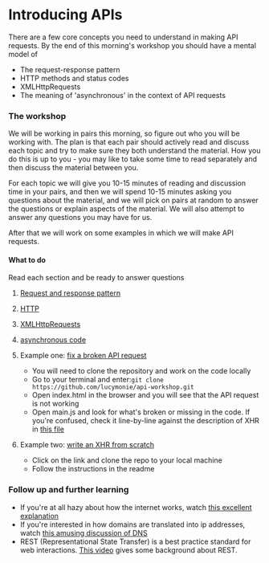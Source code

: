 # Introducing APIs

There are a few core concepts you need to understand in making API requests. By the end of this morning's workshop you should have a mental model of
- The request-response pattern
- HTTP methods and status codes
- XMLHttpRequests
- The meaning of 'asynchronous' in the context of API requests

### The workshop
We will be working in pairs this morning, so figure out who you will be working with. The plan is that each pair should actively read and discuss each topic and try to make sure they both understand the material. How you do this is up to you - you may like to take some time to read separately and then discuss the material between you.

For each topic we will give you 10-15 minutes of reading and discussion time in your pairs, and then we will spend 10-15 minutes asking you questions about the material, and we will pick on pairs at random to answer the questions or explain aspects of the material. We will also attempt to answer any questions you may have for us.

After that we will work on some examples in which we will make API requests.

#### What to do
Read each section and be ready to answer questions  

1. [Request and response pattern](https://github.com/lucymonie/api-workshop/blob/master/01-request-response.md)  

2. [HTTP](https://github.com/lucymonie/api-workshop/blob/master/02-http.md)  

3. [XMLHttpRequests](https://github.com/lucymonie/api-workshop/blob/master/03-xmlhttprequest.md)  

4. [asynchronous code](https://github.com/lucymonie/api-workshop/blob/master/04-asynchonous.md)  

5. Example one: [fix a broken API request](https://github.com/lucymonie/api-workshop/tree/master/api-example)  
    - You will need to clone the repository and work on the code locally
    - Go to your terminal and enter:`git clone https://github.com/lucymonie/api-workshop.git`
    - Open index.html in the browser and you will see that the API request is not working
    - Open main.js and look for what's broken or missing in the code. If you're confused, check it line-by-line against the description of XHR in [this file](https://github.com/lucymonie/api-workshop/blob/master/03-xmlhttprequest.md)

6. Example two: [write an XHR from scratch](https://github.com/skibinska/xhr-workshop)
    - Click on the link and clone the repo to your local machine
    - Follow the instructions in the readme

### Follow up and further learning
- If you're at all hazy about how the internet works, watch [this excellent explanation]( https://www.youtube.com/watch?v=7_LPdttKXPc)
- If you're interested in how domains are translated into ip addresses, watch [this amusing discussion of DNS](https://www.youtube.com/watch?v=72snZctFFtA)
- REST (Representational State Transfer) is a best practice standard for web interactions. [This video](https://www.youtube.com/watch?v=YCcAE2SCQ6k) gives some background about REST.
